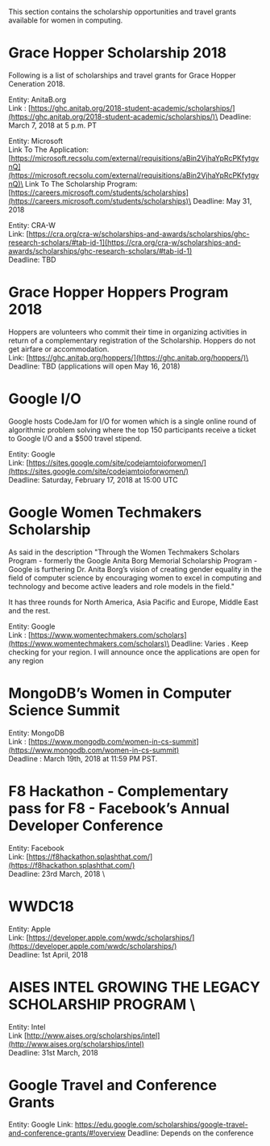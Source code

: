 This section contains the scholarship opportunities and travel grants available for women in computing.

# Grace Hopper Scholarship 2018
Following is a list of scholarships and travel grants for Grace Hopper Ceneration 2018.

Entity: AnitaB.org \
Link : [https://ghc.anitab.org/2018-student-academic/scholarships/](https://ghc.anitab.org/2018-student-academic/scholarships/)\
Deadline: March 7, 2018 at 5 p.m. PT

Entity: Microsoft \
Link To The Application: [https://microsoft.recsolu.com/external/requisitions/aBin2VjhaYpRcPKfytgvnQ](https://microsoft.recsolu.com/external/requisitions/aBin2VjhaYpRcPKfytgvnQ)\
Link To The Scholarship Program: [https://careers.microsoft.com/students/scholarships](https://careers.microsoft.com/students/scholarships)\
Deadline: May 31, 2018

Entity: CRA-W \
Link: [https://cra.org/cra-w/scholarships-and-awards/scholarships/ghc-research-scholars/#tab-id-1](https://cra.org/cra-w/scholarships-and-awards/scholarships/ghc-research-scholars/#tab-id-1) \
Deadline: TBD

# Grace Hopper Hoppers Program 2018
Hoppers are volunteers who commit their time in organizing activities in return of a complementary registration of the Scholarship. Hoppers do not get airfare or accommodation.\
Link: [https://ghc.anitab.org/hoppers/](https://ghc.anitab.org/hoppers/)\
Deadline: TBD (applications will open May 16, 2018)
 

# Google I/O

Google hosts CodeJam for I/O for women which is a single online round of algorithmic problem solving where the top 150 participants receive a ticket to Google I/O and a $500 travel stipend. 

Entity: Google \
Link: [https://sites.google.com/site/codejamtoioforwomen/](https://sites.google.com/site/codejamtoioforwomen/) \
Deadline: Saturday, February 17, 2018 at 15:00 UTC

# Google Women Techmakers Scholarship

As said in the description "Through the Women Techmakers Scholars Program - formerly the Google Anita Borg Memorial Scholarship Program - Google is furthering Dr. Anita Borg’s vision of creating gender equality in the field of computer science by encouraging women to excel in computing and technology and become active leaders and role models in the field."

It has three rounds for North America, Asia Pacific and Europe, Middle East and the rest. 

Entity: Google \
Link : [https://www.womentechmakers.com/scholars](https://www.womentechmakers.com/scholars)\
Deadline: Varies . Keep checking for your region. I will announce once the applications are open for any region

# MongoDB’s Women in Computer Science Summit

Entity: MongoDB \
Link : [https://www.mongodb.com/women-in-cs-summit](https://www.mongodb.com/women-in-cs-summit) \
Deadline : March 19th, 2018 at 11:59 PM PST.

#  F8 Hackathon - Complementary pass for F8 - Facebook’s Annual Developer Conference
Entity: Facebook \
Link: [https://f8hackathon.splashthat.com/](https://f8hackathon.splashthat.com/) \
Deadline: 23rd March, 2018 \

# WWDC18 
Entity: Apple  \
Link: [https://developer.apple.com/wwdc/scholarships/](https://developer.apple.com/wwdc/scholarships/)  \
Deadline: 1st April, 2018 

# AISES INTEL GROWING THE LEGACY SCHOLARSHIP PROGRAM  \
Entity: Intel  \
Link [http://www.aises.org/scholarships/intel](http://www.aises.org/scholarships/intel)  \
Deadline: 31st March, 2018

# Google Travel and Conference Grants
Entity: Google
Link: https://edu.google.com/scholarships/google-travel-and-conference-grants/#!overview
Deadline: Depends on the conference
